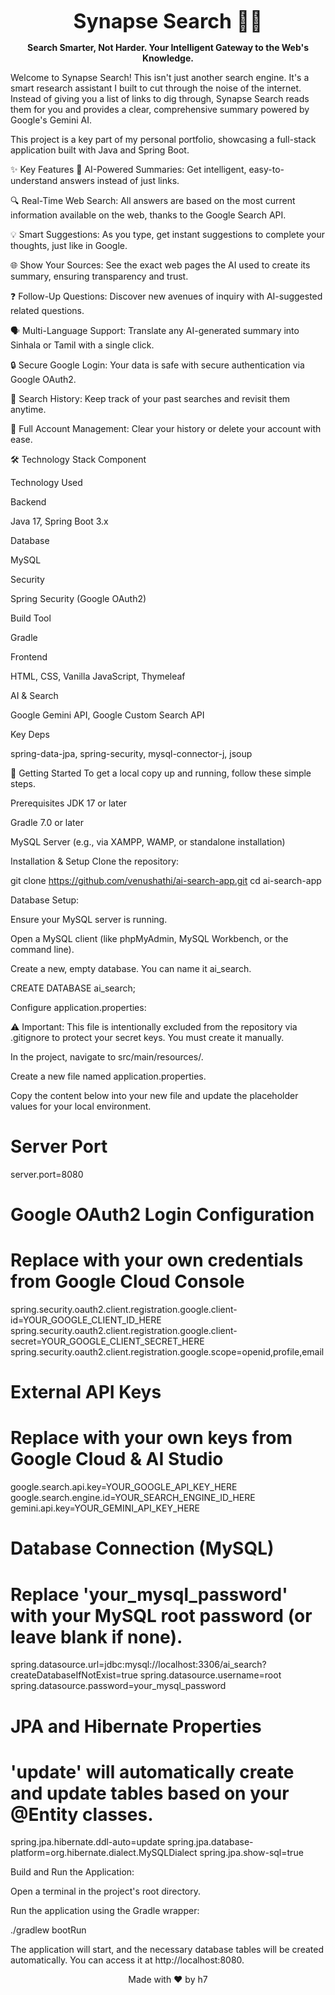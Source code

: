 <p align="center">
<strong>
<font size="6">Synapse Search 🧠✨</font>
</strong>
</p>

<p align="center">
<strong>Search Smarter, Not Harder. Your Intelligent Gateway to the Web's Knowledge.</strong>
</p>

Welcome to Synapse Search! This isn't just another search engine. It's a smart research assistant I built to cut through the noise of the internet. Instead of giving you a list of links to dig through, Synapse Search reads them for you and provides a clear, comprehensive summary powered by Google's Gemini AI.

This project is a key part of my personal portfolio, showcasing a full-stack application built with Java and Spring Boot.

✨ Key Features
🧠 AI-Powered Summaries: Get intelligent, easy-to-understand answers instead of just links.

🔍 Real-Time Web Search: All answers are based on the most current information available on the web, thanks to the Google Search API.

💡 Smart Suggestions: As you type, get instant suggestions to complete your thoughts, just like in Google.

🌐 Show Your Sources: See the exact web pages the AI used to create its summary, ensuring transparency and trust.

❓ Follow-Up Questions: Discover new avenues of inquiry with AI-suggested related questions.

🗣️ Multi-Language Support: Translate any AI-generated summary into Sinhala or Tamil with a single click.

🔒 Secure Google Login: Your data is safe with secure authentication via Google OAuth2.

📖 Search History: Keep track of your past searches and revisit them anytime.

👤 Full Account Management: Clear your history or delete your account with ease.

🛠️ Technology Stack
Component

Technology Used

Backend

Java 17, Spring Boot 3.x

Database

MySQL

Security

Spring Security (Google OAuth2)

Build Tool

Gradle

Frontend

HTML, CSS, Vanilla JavaScript, Thymeleaf

AI & Search

Google Gemini API, Google Custom Search API

Key Deps

spring-data-jpa, spring-security, mysql-connector-j, jsoup

🚀 Getting Started
To get a local copy up and running, follow these simple steps.

Prerequisites
JDK 17 or later

Gradle 7.0 or later

MySQL Server (e.g., via XAMPP, WAMP, or standalone installation)

Installation & Setup
Clone the repository:

git clone https://github.com/venushathi/ai-search-app.git
cd ai-search-app

Database Setup:

Ensure your MySQL server is running.

Open a MySQL client (like phpMyAdmin, MySQL Workbench, or the command line).

Create a new, empty database. You can name it ai_search.

CREATE DATABASE ai_search;

Configure application.properties:

⚠️ Important: This file is intentionally excluded from the repository via .gitignore to protect your secret keys. You must create it manually.

In the project, navigate to src/main/resources/.

Create a new file named application.properties.

Copy the content below into your new file and update the placeholder values for your local environment.

# Server Port
server.port=8080

# Google OAuth2 Login Configuration
# Replace with your own credentials from Google Cloud Console
spring.security.oauth2.client.registration.google.client-id=YOUR_GOOGLE_CLIENT_ID_HERE
spring.security.oauth2.client.registration.google.client-secret=YOUR_GOOGLE_CLIENT_SECRET_HERE
spring.security.oauth2.client.registration.google.scope=openid,profile,email

# External API Keys
# Replace with your own keys from Google Cloud & AI Studio
google.search.api.key=YOUR_GOOGLE_API_KEY_HERE
google.search.engine.id=YOUR_SEARCH_ENGINE_ID_HERE
gemini.api.key=YOUR_GEMINI_API_KEY_HERE

# Database Connection (MySQL)
# Replace 'your_mysql_password' with your MySQL root password (or leave blank if none).
spring.datasource.url=jdbc:mysql://localhost:3306/ai_search?createDatabaseIfNotExist=true
spring.datasource.username=root
spring.datasource.password=your_mysql_password

# JPA and Hibernate Properties
# 'update' will automatically create and update tables based on your @Entity classes.
spring.jpa.hibernate.ddl-auto=update
spring.jpa.database-platform=org.hibernate.dialect.MySQLDialect
spring.jpa.show-sql=true

Build and Run the Application:

Open a terminal in the project's root directory.

Run the application using the Gradle wrapper:

./gradlew bootRun

The application will start, and the necessary database tables will be created automatically. You can access it at http://localhost:8080.

<p align="center">
Made with ❤️ by h7
</p>
